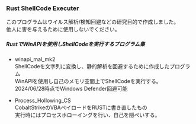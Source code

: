 ### Rust ShellCode Executer
このプログラムはウイルス解析/検知回避などの研究目的で作成しました。<BR>
他人に害を与えるために使用しないでください。
<BR>
##### RustでWinAPIを使用しShellCodeを実行するプログラム集
- winapi_mal_mk2 <BR>
  ShellCodeを文字列に変換し、静的解析を回避するために作成したプログラム<BR>
  WinAPIを使用し自己のメモリ空間上でShellCodeを実行する。<BR>
  2024/06/28時点でWindows Defender回避可能<BR>

- Process_Hollowing_CS<BR>
  CobaltStrikeのVBAペイロードをRUSTに書き直したもの<BR>
  実行時にはプロセスホローイングを行い、自己を隠ぺいする。<BR>
